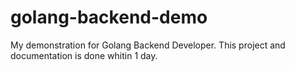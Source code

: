 # golang-backend-demo
My demonstration for Golang Backend Developer. This project and documentation is done whitin 1 day.
